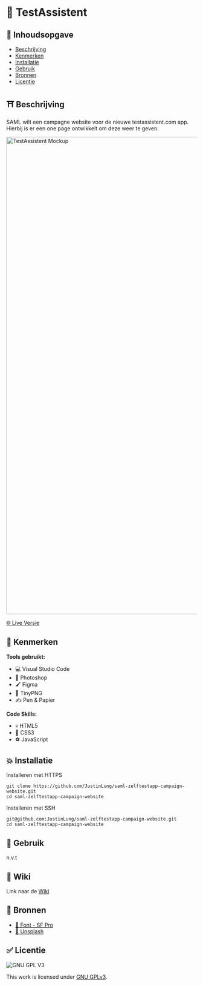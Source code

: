 # 🧪 TestAssistent

## 📙 Inhoudsopgave

- [Beschrijving](#beschrijving)
- [Kenmerken](#kenmerken)
- [Installatie](#installatie)
- [Gebruik](#gebruik)
- [Bronnen](#bronnen)
- [Licentie](#licentie)

## ⛩️ Beschrijving

<!-- In de Beschrijving staat hoe je project er uit ziet, hoe het werkt en wat je er mee kan. -->

SAML wilt een campagne website voor de nieuwe testassistent.com app. Hierbij is er een one page ontwikkelt om deze weer te geven.

<!-- Voeg een mooie poster visual toe 📸 -->

<img src="https://raw.githubusercontent.com/JustinLung/saml-zelftestapp-campaign-website/main/docs/testassistent_mockup.jpg" alt="TestAssistent Mockup"
	title="TestAssistent Mockup" width="1260" />

<!-- Voeg een link toe naar Github Pages 🌐-->

[🌐 Live Versie](https://testassistent.student.fdnd.nl/)

## 🐸 Kenmerken

**Tools gebruikt:**

- 💻 Visual Studio Code
- 🤳 Photoshop
- 🖌️ Figma
- 🐼 TinyPNG
- ✍️ Pen & Papier

**Code Skills:**

- 💀 HTML5
- 🧍 CSS3
- ⚽ JavaScript

## 💥 Installatie

Installeren met HTTPS

```
git clone https://github.com/JustinLung/saml-zelftestapp-campaign-website.git
cd saml-zelftestapp-campaign-website
```

Installeren met SSH

```
git@github.com:JustinLung/saml-zelftestapp-campaign-website.git
cd saml-zelftestapp-campaign-website
```

## 🚊 Gebruik

n.v.t

## 📕 Wiki

Link naar de [Wiki](https://github.com/JustinLung/saml-zelftestapp-campaign-website/wiki)

## 🥇 Bronnen

- [🍎 Font - SF Pro](https://developer.apple.com/fonts/)
- [🌊 Unsplash](https://unsplash.com/)

## ✅ Licentie

![GNU GPL V3](https://www.gnu.org/graphics/gplv3-127x51.png)

This work is licensed under [GNU GPLv3](./LICENSE).
